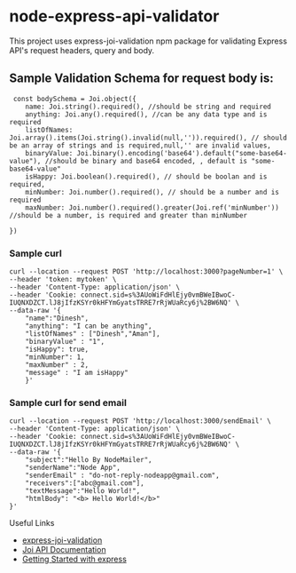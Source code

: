 # node-express-api-validator

This project uses express-joi-validation npm package for validating Express API's request headers, query and body.


## Sample Validation Schema for request body is: 
```
 const bodySchema = Joi.object({
    name: Joi.string().required(), //should be string and required
    anything: Joi.any().required(), //can be any data type and is required
    listOfNames: Joi.array().items(Joi.string().invalid(null,'')).required(), // should be an array of strings and is required,null,'' are invalid values,
    binaryValue: Joi.binary().encoding('base64').default("some-base64-value"), //should be binary and base64 encoded, , default is "some-base64-value"
    isHappy: Joi.boolean().required(), // should be boolan and is required,
    minNumber: Joi.number().required(), // should be a number and is required
    maxNumber: Joi.number().required().greater(Joi.ref('minNumber')) //should be a number, is required and greater than minNumber

})

```

### Sample curl 
```
curl --location --request POST 'http://localhost:3000?pageNumber=1' \
--header 'token: mytoken' \
--header 'Content-Type: application/json' \
--header 'Cookie: connect.sid=s%3AUoWiFdHlEjy0vmBWeIBwoC-IUQNXDZCT.lJ8jIfzKSYr0kHFYmGyatsTRRE7rRjWUaRcy6j%2BW6NQ' \
--data-raw '{
    "name":"Dinesh",
    "anything": "I can be anything",
    "listOfNames" : ["Dinesh","Aman"],
    "binaryValue" : "1",
    "isHappy": true,
    "minNumber": 1,
    "maxNumber" : 2,
    "message" : "I am isHappy"
    }'
```

### Sample curl for send email

```
curl --location --request POST 'http://localhost:3000/sendEmail' \
--header 'Content-Type: application/json' \
--header 'Cookie: connect.sid=s%3AUoWiFdHlEjy0vmBWeIBwoC-IUQNXDZCT.lJ8jIfzKSYr0kHFYmGyatsTRRE7rRjWUaRcy6j%2BW6NQ' \
--data-raw '{
    "subject":"Hello By NodeMailer",
    "senderName":"Node App",
    "senderEmail" : "do-not-reply-nodeapp@gmail.com",
    "receivers":["abc@gmail.com"],
    "textMessage":"Hello World!",
    "htmlBody": "<b> Hello World!</b>"
}'
```

Useful Links


* [express-joi-validation](https://www.npmjs.com/package/express-joi-validation)
* [Joi API Documentation](https://joi.dev/api/?v=17.4.2)
* [Getting Started with express](https://expressjs.com/en/starter/hello-world.html)

